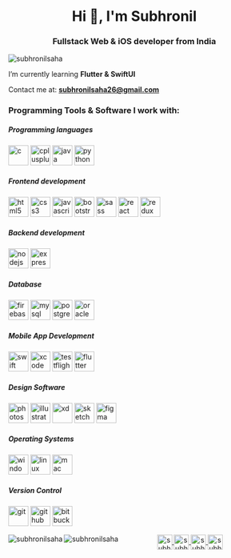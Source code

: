 <h1 align="center">Hi 👋, I'm Subhronil</h1>
<h3 align="center">Fullstack Web & iOS developer from India</h3>

<p align="left"> 
  <img src="https://komarev.com/ghpvc/?username=subhronilsaha" alt="subhronilsaha" /> 
</p>

I’m currently learning **Flutter & SwiftUI**

Contact me at: **subhronilsaha26@gmail.com**

<h3> Programming Tools & Software I work with: </h3>

<h5> Programming languages </h5>
<p align="left">
  <img src="https://cdn.iconscout.com/icon/free/png-512/c-programming-569564.png" alt="c" width="40" height="40"/> 
  <img src="https://upload.wikimedia.org/wikipedia/commons/thumb/1/18/ISO_C%2B%2B_Logo.svg/1200px-ISO_C%2B%2B_Logo.svg.png" alt="cplusplus" width="40" height="40"/>
  <img src="https://e7.pngegg.com/pngimages/933/14/png-clipart-java-programming-language-computer-programming-object-oriented-programming-programmer-java-electronics-text.png" alt="java" width="40" height="40"/>
  <img src="https://images.vexels.com/media/users/3/166477/isolated/preview/9bb722f0e85ddbc1ce0f064534fd2311-python-programming-language-icon-by-vexels.png" alt="python" width="40" height="40"/> 
</p>

<h5> Frontend development </h5>
<p align="left">
  <img src="https://cdn.pixabay.com/photo/2017/08/05/11/16/logo-2582748_1280.png" alt="html5" width="40" height="40"/> 
  <img src="https://cdn.pixabay.com/photo/2017/08/05/11/16/logo-2582747_1280.png" alt="css3" width="40" height="40"/> 
  <img src="https://cdn.iconscout.com/icon/free/png-256/javascript-2752148-2284965.png" alt="javascript" width="40" height="40"/>   
  <img src="https://upload.wikimedia.org/wikipedia/commons/thumb/b/b2/Bootstrap_logo.svg/480px-Bootstrap_logo.svg.png" alt="bootstrap" width="40" height="40"/> 
  <img src="https://e7.pngegg.com/pngimages/72/936/png-clipart-sass-cascading-style-sheets-preprocessor-less-postcss-meng-miscellaneous-text.png" alt="sass" width="40" height="40"/>  
  <img src="https://cdn.worldvectorlogo.com/logos/react-1.svg" alt="react" width="40" height="40"/> 
  <img src="https://i.pinimg.com/originals/71/f0/a4/71f0a4c41735f951f9823725ee42cf8a.png" alt="redux" height="40"/> 
</p>

<h5> Backend development </h5>
<p align="left">
  <img src="https://www.paceit.co.uk/wp-content/uploads/2019/08/node-js-logo.jpg" alt="nodejs" height="40"/> 
  <img src="https://expressjs.com/images/express-facebook-share.png" alt="express" height="40"/> 
</p>

<h5> Database </h5>
<p align="left">
  <img src="https://www.vectorlogo.zone/logos/firebase/firebase-icon.svg" alt="firebase" width="40" height="40"/> 
  <img src="https://pngimg.com/uploads/mysql/mysql_PNG9.png" alt="mysql" width="40" height="40"/> 
  <img src="https://www.quest.com/community/cfs-filesystemfile/__key/communityserver-components-secureimagefileviewer/communityserver-blogs-components-weblogfiles-00-00-00-00-39/Slide2.JPG_2D00_1100x500x2.jpg?_=637219525519183603" alt="postgresql" height="40"/>
  <img src="https://myopsblog.files.wordpress.com/2016/03/oracledatabase-01.png" alt="oracle" height="40"/>
</p>

<h5> Mobile App Development </h5>
<p align="left">
  <img src="https://brandslogos.com/wp-content/uploads/thumbs/swift-logo-vector.svg" alt="swift" width="40" height="40"/>
  <img src="https://preview.redd.it/xbf206upai651.png?auto=webp&s=e3d2d8c9fbcdd2ed65c11685ec787d31480bf407" alt="xcode" height="40"/>
  <img src="https://www.iphonehacks.com/wp-content/uploads/2015/11/Screen-Shot-2014-09-23-at-10.22.20-AM-2.png" alt="testflight" height="40"/>
  <img src="https://www.vectorlogo.zone/logos/flutterio/flutterio-icon.svg" alt="flutter" width="40" height="40"/> 
</p>

<h5> Design Software </h5>
<p align="left">
  <img src="https://logodownload.org/wp-content/uploads/2019/10/photoshop-logo-3.png" alt="photoshop" width="40" height="40"/>   
  <img src="https://www.vectorlogo.zone/logos/adobe_illustrator/adobe_illustrator-icon.svg" alt="illustrator" width="40" height="40"/> 
  <img src="https://upload.wikimedia.org/wikipedia/commons/thumb/c/c2/Adobe_XD_CC_icon.svg/1200px-Adobe_XD_CC_icon.svg.png" alt="xd" width="40" height="40"/> 
  <img src="https://www.vectorlogo.zone/logos/sketchapp/sketchapp-icon.svg" alt="sketch" width="40" height="40"/> 
  <img src="https://wptavern.com/wp-content/uploads/2018/11/Screen-Shot-2018-11-19-at-8.43.27-PM.png" alt="figma" height="40"/> 
</p>

<h5> Operating Systems </h5>
<p align="left">
  <img src="https://upload.wikimedia.org/wikipedia/commons/thumb/5/5f/Windows_logo_-_2012.svg/1200px-Windows_logo_-_2012.svg.png" alt="windows" height="40"/> 
  <img src="https://www.wallpapertip.com/wmimgs/80-803311_modern-tux-linux-kernel-logo.jpg" alt="linux" height="40"/>   
  <img src="https://www.logolynx.com/images/logolynx/13/137fbbc45babc1c2df798ebbac18eca5.png" alt="mac" height="40"/> 
</p>

<h5> Version Control </h5>
<p align="left">
  <img src="https://git-scm.com/images/logos/downloads/Git-Logo-1788C.png" alt="git" height="40"/> 
  <img src="https://www.kindpng.com/picc/m/128-1280187_github-logo-png-github-transparent-png.png" alt="github" height="40"/>   
  <img src="https://cfdn.clearvision-cm.com/wp-content/uploads/2018/05/10131210/Bitbucket-logo-icon.png" alt="bitbucket" height="40"/> 
</p>

<p>
  <img align="left" src="https://github-readme-stats.vercel.app/api/top-langs/?username=subhronilsaha&layout=compact&hide=html" alt="subhronilsaha" />
</p>

<p>
  <img align="left" src="https://github-readme-stats.vercel.app/api?username=subhronilsaha&show_icons=true" alt="subhronilsaha" />
</p>

<p align="center">
  <a href="https://linkedin.com/in/subhronil-saha" target="blank" margin="0 20px">
    <img align="center" src="https://cdn.jsdelivr.net/npm/simple-icons@3.0.1/icons/linkedin.svg" alt="subhronil-saha" height="30" width="30" />
  </a>
  <a href="https://www.behance.net/subhronilsaha" target="blank">
    <img align="center" src="https://cdn.jsdelivr.net/npm/simple-icons@3.0.1/icons/behance.svg" alt="subhronilsaha" height="30" width="30" />
  </a>
  <a href="https://www.codechef.com/subhronil99" target="blank">
    <img align="center" src="https://cdn.jsdelivr.net/npm/simple-icons@3.1.0/icons/codechef.svg" alt="subhronil99" height="30" width="30" />
  </a>
  <a href="https://www.hackerrank.com/subhronilsaha26" target="blank">
    <img align="center" src="https://cdn.jsdelivr.net/npm/simple-icons@3.0.1/icons/hackerrank.svg" alt="subhronilsaha26" height="30" width="30" />
  </a>
</p>

